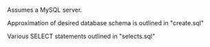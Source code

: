 Assumes a MySQL server.

Approximation of desired database schema is outlined in "create.sql"

Various SELECT statements outlined in "selects.sql"
